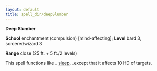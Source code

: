 ```yaml
---
layout: default
title: spell_dir/deepSlumber
---
```

 **Deep Slumber**

**School** enchantment (compulsion) [mind-affecting]; **Level** bard 3, sorcerer/wizard 3

**Range** close (25 ft. + 5 ft./2 levels)

This spell functions like _ [sleep](sleep#_sleep), _except that it affects 10 HD of targets.

